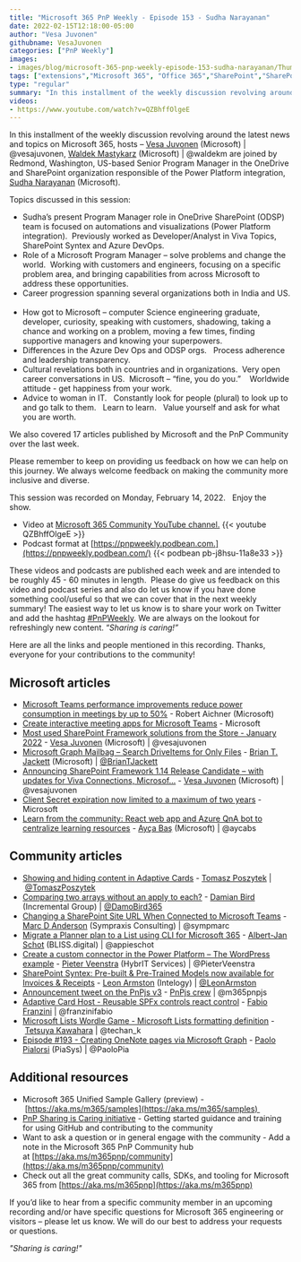 ```yaml
---
title: "Microsoft 365 PnP Weekly - Episode 153 - Sudha Narayanan"
date: 2022-02-15T12:18:00-05:00
author: "Vesa Juvonen"
githubname: VesaJuvonen
categories: ["PnP Weekly"]
images:
- images/blog/microsoft-365-pnp-weekly-episode-153-sudha-narayanan/Thumb-Ep153-February7.png
tags: ["extensions","Microsoft 365", "Office 365","SharePoint","SharePoint Framework"]
type: "regular"
summary: "In this installment of the weekly discussion revolving around the latest news and topics on Microsoft 365, hosts – Vesa Juvonen (Microsoft) | @vesajuvonen, Waldek Mastykarz (Microsoft) | @waldekm are joined by Redmond, Washington, US-based Senior Program Manager in the OneDrive and SharePoint organization responsible of the Power Platform integration, Sudha Narayanan (Microsoft)."
videos:
- https://www.youtube.com/watch?v=QZBhffOlgeE
---
```



In this installment of the weekly discussion revolving around the latest news and topics on Microsoft 365, hosts – [Vesa Juvonen](http://twitter.com/vesajuvonen) (Microsoft) | @vesajuvonen, [Waldek Mastykarz](http://twitter.com/waldekm) (Microsoft) | @waldekm are joined by Redmond, Washington, US-based Senior Program Manager in the OneDrive and SharePoint organization responsible of the Power Platform integration, [Sudha Narayanan](https://www.linkedin.com/in/sudha-narayanan-3295326a/) (Microsoft).

Topics discussed in this session:

*   Sudha’s present Program Manager role in OneDrive SharePoint (ODSP) team is focused on automations and visualizations (Power Platform integration).  Previously worked as Developer/Analyst in Viva Topics, SharePoint Syntex and Azure DevOps.   
*   Role of a Microsoft Program Manager – solve problems and change the world.  Working with customers and engineers, focusing on a specific problem area, and bringing capabilities from across Microsoft to address these opportunities.      
*   Career progression spanning several organizations both in India and US.   
*   How got to Microsoft – computer Science engineering graduate, developer, curiosity, speaking with customers, shadowing, taking a chance and working on a problem, moving a few times, finding supportive managers and knowing your superpowers.
*   Differences in the Azure Dev Ops and ODSP orgs.   Process adherence and leadership transparency.    
*   Cultural revelations both in countries and in organizations.  Very open career conversations in US.  Microsoft – “fine, you do you.”    Worldwide attitude - get happiness from your work.
*   Advice to woman in IT.   Constantly look for people (plural) to look up to and go talk to them.   Learn to learn.   Value yourself and ask for what you are worth.  

We also covered 17 articles published by Microsoft and the PnP Community over the last week. 

Please remember to keep on providing us feedback on how we can help on this journey. We always welcome feedback on making the community more inclusive and diverse.

This session was recorded on Monday, February 14, 2022.   Enjoy the show. 

*   Video at [Microsoft 365 Community YouTube channel.](https://aka.ms/m365pnp-videos)
    {{< youtube QZBhffOlgeE >}}
*   Podcast format at [https://pnpweekly.podbean.com.](https://pnpweekly.podbean.com/)
    {{< podbean pb-j8hsu-11a8e33 >}}

These videos and podcasts are published each week and are intended to be roughly 45 - 60 minutes in length.  Please do give us feedback on this video and podcast series and also do let us know if you have done something cool/useful so that we can cover that in the next weekly summary! The easiest way to let us know is to share your work on Twitter and add the hashtag [#PnPWeekly](https://twitter.com/search?q=%23pnpweekly). We are always on the lookout for refreshingly new content. “_Sharing is caring!”_ 

Here are all the links and people mentioned in this recording. Thanks, everyone for your contributions to the community!

## Microsoft articles

*   [Microsoft Teams performance improvements reduce power consumption in meetings by up to 50%](https://techcommunity.microsoft.com/t5/microsoft-teams-blog/microsoft-teams-performance-improvements-reduce-power/ba-p/3139910) - Robert Aichner (Microsoft)
*   [Create interactive meeting apps for Microsoft Teams](https://docs.microsoft.com/en-gb/learn/modules/msteams-meetings-apps/) - Microsoft
*   [Most used SharePoint Framework solutions from the Store - January 2022](https://techcommunity.microsoft.com/t5/microsoft-sharepoint-blog/most-used-sharepoint-framework-solutions-from-the-store-january/ba-p/3148735) - [Vesa Juvonen](https://twitter.com/vesajuvonen) (Microsoft) | @vesajuvonen
*   [Microsoft Graph Mailbag – Search DriveItems for Only Files](https://devblogs.microsoft.com/microsoft365dev/microsoft-graph-mailbag-filter-search-driveitems-for-only-files/) - [Brian T. Jackett](https://twitter.com/BrianTJackett) (Microsoft) | [@BrianTJackett](/t5/user/viewprofilepage/user-id/4556)
*   [Announcing SharePoint Framework 1.14 Release Candidate – with updates for Viva Connections, Microsof...](https://devblogs.microsoft.com/microsoft365dev/announcing-sharepoint-framework-1-14-release-candidate-with-updates-for-viva-connections-microsoft-teams-and-sharepoint/) - [Vesa Juvonen](https://twitter.com/vesajuvonen) (Microsoft) | @vesajuvonen
*   [Client Secret expiration now limited to a maximum of two years](https://devblogs.microsoft.com/microsoft365dev/client-secret-expiration-now-limited-to-a-maximum-of-two-years/) - Microsoft
*   [Learn from the community: React web app and Azure QnA bot to centralize learning resources](https://devblogs.microsoft.com/microsoft365dev/learn-from-the-community-react-web-app-and-azure-qna-bot-to-centralize-learning-resources/) - [Ayça Baş](https://twitter.com/aycabs) (Microsoft) | @aycabs

## Community articles

*   [Showing and hiding content in Adaptive Cards](https://techcommunity.microsoft.com/t5/microsoft-365-pnp-blog/showing-and-hiding-content-in-adaptive-cards/ba-p/3142385) - [Tomasz Poszytek](https://twitter.com/TomaszPoszytek) | [@TomaszPoszytek](/t5/user/viewprofilepage/user-id/335682)
*   [Comparing two arrays without an apply to each?](https://techcommunity.microsoft.com/t5/microsoft-365-pnp-blog/comparing-two-arrays-without-an-apply-to-each/ba-p/3161917) - [Damian Bird](https://twitter.com/damobird365) (Incremental Group) | [@DamoBird365](/t5/user/viewprofilepage/user-id/1035201)
*   [Changing a SharePoint Site URL When Connected to Microsoft Teams](https://sympmarc.com/2022/02/14/changing-a-sharepoint-site-url-when-connected-to-microsoft-teams/) - [Marc D Anderson](https://twitter.com/sympmarc) (Sympraxis Consulting) | @sympmarc
*   [Migrate a Planner plan to a List using CLI for Microsoft 365](https://www.cloudappie.nl/migrate-planner-plan-list-climicrosoft365/) \- [Albert-Jan Schot](https://twitter.com/appieschot) (BLISS.digital) | @appieschot
*   [Create a custom connector in the Power Platform – The WordPress example](https://sharepains.com/2022/02/11/custom-connector-powerplatform-wordpress/) - [Pieter Veenstra](https://twitter.com/PieterVeenstra) (HybrIT Services) | @PieterVeenstra
*   [SharePoint Syntex: Pre-built & Pre-Trained Models now available for Invoices & Receipts](https://www.leonarmston.com/2022/02/sharepoint-syntex-pre-built-pre-trained-models-now-available-for-invoices-receipts/) - [Leon Armston](https://twitter.com/LeonArmston) (Intelogy) | [@LeonArmston](https://techcommunity.microsoft.com/t5/user/viewprofilepage/user-id/855621)
*   [Announcement tweet on the PnPjs v3](https://twitter.com/m365pnpjs/status/1492177933116530691) - [PnPjs crew](https://twitter.com/m365pnpjs) | @m365pnpjs
*   [Adaptive Card Host - Reusable SPFx controls react control](https://pnp.github.io/sp-dev-fx-controls-react/controls/AdaptiveCardHost/) - [Fabio Franzini](https://twitter.com/franzinifabio) | @franzinifabio
*   [Microsoft Lists Wordle Game - Microsoft Lists formatting definition](https://github.com/pnp/List-Formatting/tree/master/view-samples/wordle-game-tile-format) - [Tetsuya Kawahara](https://twitter.com/techan_k) | @techan\_k
*   [Episode #193 - Creating OneNote pages via Microsoft Graph](https://www.youtube.com/watch?v=B_PWQyijV6E) - [Paolo Pialorsi](http://twitter.com/PaoloPia) (PiaSys) | @PaoloPia

## Additional resources

*   Microsoft 365 Unified Sample Gallery (preview) - [https://aka.ms/m365/samples](https://aka.ms/m365/samples) 
*   [PnP Sharing is Caring initiative](https://aka.ms/sharing-is-caring) \- Getting started guidance and training for using GitHub and contributing to the community
*   Want to ask a question or in general engage with the community - Add a note in the Microsoft 365 PnP Community hub at [https://aka.ms/m365pnp/community](https://aka.ms/m365pnp/community)
*   Check out all the great community calls, SDKs, and tooling for Microsoft 365 from [https://aka.ms/m365pnp](https://aka.ms/m365pnp)

If you’d like to hear from a specific community member in an upcoming recording and/or have specific questions for Microsoft 365 engineering or visitors – please let us know. We will do our best to address your requests or questions.

_"Sharing is caring!"_ 
